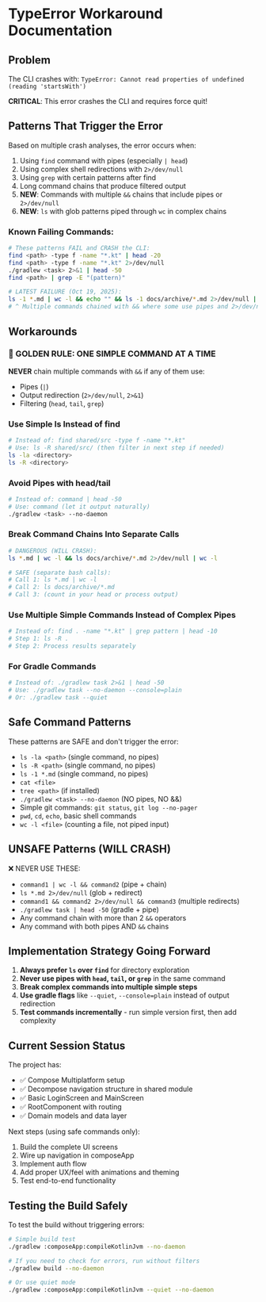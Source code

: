 # TypeError Workaround Documentation

## Problem
The CLI crashes with: `TypeError: Cannot read properties of undefined (reading 'startsWith')`

**CRITICAL**: This error crashes the CLI and requires force quit!

## Patterns That Trigger the Error

Based on multiple crash analyses, the error occurs when:
1. Using `find` command with pipes (especially `| head`)
2. Using complex shell redirections with `2>/dev/null`
3. Using `grep` with certain patterns after find
4. Long command chains that produce filtered output
5. **NEW**: Commands with multiple `&&` chains that include pipes or `2>/dev/null`
6. **NEW**: `ls` with glob patterns piped through `wc` in complex chains

### Known Failing Commands:
```bash
# These patterns FAIL and CRASH the CLI:
find <path> -type f -name "*.kt" | head -20
find <path> -type f -name "*.kt" 2>/dev/null
./gradlew <task> 2>&1 | head -50
find <path> | grep -E "(pattern)"

# LATEST FAILURE (Oct 19, 2025):
ls -1 *.md | wc -l && echo "" && ls -1 docs/archive/*.md 2>/dev/null | wc -l && ./gradlew task
# ^ Multiple commands chained with && where some use pipes and 2>/dev/null
```

## Workarounds

### 🚨 GOLDEN RULE: ONE SIMPLE COMMAND AT A TIME
**NEVER** chain multiple commands with `&&` if any of them use:
- Pipes (`|`)
- Output redirection (`2>/dev/null`, `2>&1`)
- Filtering (`head`, `tail`, `grep`)

### Use Simple ls Instead of find
```bash
# Instead of: find shared/src -type f -name "*.kt"
# Use: ls -R shared/src/ (then filter in next step if needed)
ls -la <directory>
ls -R <directory>
```

### Avoid Pipes with head/tail
```bash
# Instead of: command | head -50
# Use: command (let it output naturally)
./gradlew <task> --no-daemon
```

### Break Command Chains Into Separate Calls
```bash
# DANGEROUS (WILL CRASH):
ls *.md | wc -l && ls docs/archive/*.md 2>/dev/null | wc -l

# SAFE (separate bash calls):
# Call 1: ls *.md | wc -l
# Call 2: ls docs/archive/*.md
# Call 3: (count in your head or process output)
```

### Use Multiple Simple Commands Instead of Complex Pipes
```bash
# Instead of: find . -name "*.kt" | grep pattern | head -10
# Step 1: ls -R .
# Step 2: Process results separately
```

### For Gradle Commands
```bash
# Instead of: ./gradlew task 2>&1 | head -50
# Use: ./gradlew task --no-daemon --console=plain
# Or: ./gradlew task --quiet
```

## Safe Command Patterns

These patterns are SAFE and don't trigger the error:
- `ls -la <path>` (single command, no pipes)
- `ls -R <path>` (single command, no pipes)
- `ls -1 *.md` (single command, no pipes)
- `cat <file>`
- `tree <path>` (if installed)
- `./gradlew <task> --no-daemon` (NO pipes, NO &&)
- Simple git commands: `git status`, `git log --no-pager`
- `pwd`, `cd`, `echo`, basic shell commands
- `wc -l <file>` (counting a file, not piped input)

## UNSAFE Patterns (WILL CRASH)

❌ NEVER USE THESE:
- `command1 | wc -l && command2` (pipe + chain)
- `ls *.md 2>/dev/null` (glob + redirect)
- `command1 && command2 2>/dev/null && command3` (multiple redirects)
- `./gradlew task | head -50` (gradle + pipe)
- Any command chain with more than 2 `&&` operators
- Any command with both pipes AND `&&` chains

## Implementation Strategy Going Forward

1. **Always prefer `ls` over `find`** for directory exploration
2. **Never use pipes with `head`, `tail`, or `grep`** in the same command
3. **Break complex commands into multiple simple steps**
4. **Use gradle flags** like `--quiet`, `--console=plain` instead of output redirection
5. **Test commands incrementally** - run simple version first, then add complexity

## Current Session Status

The project has:
- ✅ Compose Multiplatform setup
- ✅ Decompose navigation structure in shared module
- ✅ Basic LoginScreen and MainScreen
- ✅ RootComponent with routing
- ✅ Domain models and data layer

Next steps (using safe commands only):
1. Build the complete UI screens
2. Wire up navigation in composeApp
3. Implement auth flow
4. Add proper UX/feel with animations and theming
5. Test end-to-end functionality

## Testing the Build Safely

To test the build without triggering errors:
```bash
# Simple build test
./gradlew :composeApp:compileKotlinJvm --no-daemon

# If you need to check for errors, run without filters
./gradlew build --no-daemon

# Or use quiet mode
./gradlew :composeApp:compileKotlinJvm --quiet --no-daemon
```
